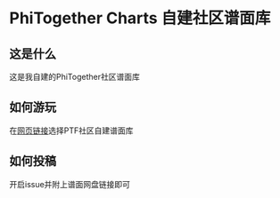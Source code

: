 # PhiTogether Charts 自建社区谱面库
## 这是什么
这是我自建的PhiTogether社区谱面库
## 如何游玩
在[网页链接](https://phi.focalors.ltd)选择PTF社区自建谱面库
## 如何投稿
开启issue并附上谱面网盘链接即可
